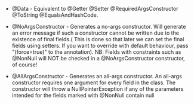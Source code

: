 - @Data - Equivalent to @Getter @Setter @RequiredArgsConstructor @ToString @EqualsAndHashCode.
- @NoArgsConstructor - Generates a no-args constructor. Will generate an error message if such a constructor cannot be written due to the existence of final fields.( This is done so that later we can set the final fields using setters. If you want to override with default behaviour, pass "(force=true)" to the annotation). NB: Fields with constraints such as @NonNull will NOT be checked in a @NoArgsConstructor constructor, of course!

- @AllArgsConstructor - Generates an all-args constructor. An all-args constructor requires one argument for every field in the class. The constructor will throw a NullPointerException if any of the parameters intended for the fields marked with @NonNull contain null
